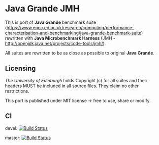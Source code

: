 # Java Grande JMH
This is port of **Java Grande** benchmark suite (https://www.epcc.ed.ac.uk/research/computing/performance-characterisation-and-benchmarking/java-grande-benchmark-suite) rewritten with **Java Microbenchmark Harness** (JMH - http://openjdk.java.net/projects/code-tools/jmh/).

All suites are rewritten to be as close as possible to original **Java Grande**.

## Licensing
*The University of Edinburgh* holds Copyright (c) for all suites and their headers MUST be included in all source files. They claim no other restrictions.

This port is published under MIT license -> free to use, share or modify.

## CI
devel: [![Build Status](https://travis-ci.org/sparkoo/Java-Grande-JMH.svg?branch=devel)](https://travis-ci.org/sparkoo/speakup)

master: [![Build Status](https://travis-ci.org/sparkoo/Java-Grande-JMH.svg?branch=master)](https://travis-ci.org/sparkoo/speakup)